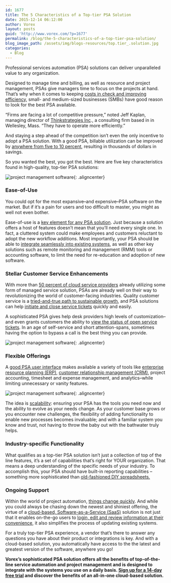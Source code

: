 ```yaml
---
id: 1677
title: The 5 Characteristics of a Top-tier PSA Solution
date: 2015-12-14 06:12:00
author: Vorex
layout: posts
guid: 'http://www.vorex.com/?p=1677'
permalink: /blog/the-5-characteristics-of-a-top-tier-psa-solution/
blog_image_path: /assets/img/blogs-resources/top.tier_.solution.jpg
categories:
  - Blog
---
```



Professional services automation (PSA) solutions can deliver unparalleled value to any organization.

Designed to manage time and billing, as well as resource and project management, PSAs give managers time to focus on the projects at hand. That’s why when it comes to keeping [costs in check and improving efficiency](http://searchenterprisewan.techtarget.com/definition/managed-service-provider), small- and medium-sized businesses (SMBs) have good reason to look for the best PSA available. <!--more-->

“Firms are facing a lot of competitive pressure,” noted Jeff Kaplan, managing director of [Thinkstrategies Inc](http://thinkstrategies.com/)., a consulting firm based in in Wellesley, Mass. “They have to operate more efficiently.”

And staying a step ahead of the competition isn’t even the only incentive to adopt a PSA solution. With a good PSA, billable utilization can be improved by [anywhere from five to 10 percent](http://spiresearch.com/downloads/whitepapers/evaluating-psa-white-paper.pdf), resulting in thousands of dollars in savings.

So you wanted the best, you got the best. Here are five key characteristics found in high-quality, top-tier PSA solutions:

![project management software](https://media.giphy.com/media/WXOHZ9qMvVxGE/giphy.gif){: .aligncenter}

### Ease-of-Use

You could opt for the most expansive–and expensive–PSA software on the market. But if it’s a pain for users and too difficult to master, you might as well not even bother.

Ease-of-use is a [key element for any PSA solution](http://www.vorex.com/why-ease-of-use-matters-when-it-comes-to-your-psa-solution/). Just because a solution offers a host of features doesn’t mean that you’ll need every single one. In fact, a cluttered system could make employees and customers reluctant to adopt the new workflow additions. Most importantly, your PSA should be able to [integrate seamlessly into existing systems](http://www.vorex.com/the-top-4-reasons-why-integrations-are-vital-for-psa-solutions/), as well as other key solutions such as remote monitoring and management (RMM) tools or accounting software, to limit the need for re-education and adoption of new software.

### Stellar Customer Service Enhancements

With more than [50 percent of cloud service providers](http://www.channelinsider.com/blogs/cloud-computing/taking-psa-and-rmm-into-the-cloud.html/) already utilizing some form of managed service solution, PSAs are already well on their way to revolutionizing the world of customer-facing industries. Quality customer service is a [tried-and-true path to sustainable growth](http://www.vorex.com/4-ways-stellar-service-desk-ticketing-can-grow-your-business/), and PSA solutions can help [initiate and close service tickets](http://www.vorex.com/product/help-desk-and-ticketing/) quickly and easily.

A sophisticated PSA gives help desk providers high levels of customization–and even grants customers the ability to [view the status of open service tickets](http://www.vorex.com/how-a-good-psa-positively-impacts-customer-service/). In an age of self-service and short attention-spans, sometimes having the option to bypass a call is the best thing you can provide.

![project management software](https://media.giphy.com/media/gRzlEuTwVBIBO/giphy.gif){: .aligncenter}

### Flexible Offerings

A [good PSA user interface](http://www.vorex.com/how-a-good-psa-user-interface-ui-impacts-your-success/) makes available a variety of tools like [enterprise resource planning (ERP)](http://www.vorex.com/characteristics-of-a-modern-erp/), [customer relationship management (CRM)](http://www.vorex.com/product/customer-relationship-management/), project accounting, timesheet and expense management, and analytics–while limiting unnecessary or vanity features.

![project management software](https://media.giphy.com/media/sAjc0Gm7rlyo0/giphy.gif){: .aligncenter}

The idea is [scalability](http://www.bsminfo.com/doc/top-most-overlooked-professional-services-automation-psa-features-0001): ensuring your PSA has the tools you need now and the ability to evolve as your needs change. As your customer base grows or you encounter new challenges, the flexibility of adding functionality to enable new processes becomes invaluable; and with a familiar system you know and trust, not having to throw the baby out with the bathwater truly helps.

### Industry-specific Functionality

What qualifies as a top-tier PSA solution isn’t just a collection of top of the line features, it’s a set of capabilities that’s right for YOUR organization. That means a deep understanding of the specific needs of your industry. To accomplish this, your PSA should have built-in reporting capabilities –something more sophisticated than [old-fashioned DIY spreadsheets.](http://www.vorex.com/step-away-from-the-spreadsheets-how-diy-business-tracking-is-a-business-fail/)

### Ongoing Support

Within the world of project automation, [things change quickly](http://www.vorex.com/why-your-project-management-and-erp-technology-needs-an-update/). And while you could always be chasing down the newest and shiniest offering, the virtue of a [cloud-based, Software-as-a-Service (SaaS)](http://www.vorex.com/take-your-digital-organization-higher-with-a-cloud-based-solution/) solution is not just that it enables on-the-go users to [login, edit and review information at their convenience](http://www.business-software.com/blog/5-features-psa-software/), it also simplifies the process of updating existing systems.

For a truly top-tier PSA experience, a vendor that’s there to answer any questions you have about their product or integrations is key. And with a cloud-based solution, you automatically have access to the the latest and greatest version of the software, anywhere you go!

**Vorex’s sophisticated PSA solution offers all the benefits of top-of-the-line service automation and project management and is designed to integrate with the systems you use on a daily basis. [Sign up for a 14-day free trial](http://www.vorex.com/product/) and discover the benefits of an all-in-one cloud-based solution.**